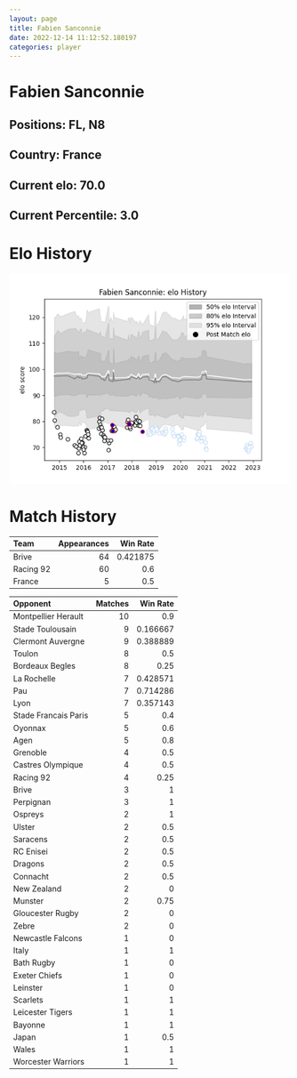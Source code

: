 ```yaml
---  
layout: page  
title: Fabien Sanconnie  
date: 2022-12-14 11:12:52.180197  
categories: player  
---
```

# Fabien Sanconnie

## Positions: FL, N8

## Country: France

## Current elo: 70.0

## Current Percentile: 3.0

# Elo History


![elo history](history_FabienSanconnie.png)
# Match History


| Team      |   Appearances |   Win Rate |
|:----------|--------------:|-----------:|
| Brive     |            64 |   0.421875 |
| Racing 92 |            60 |   0.6      |
| France    |             5 |   0.5      |

| Opponent             |   Matches |   Win Rate |
|:---------------------|----------:|-----------:|
| Montpellier Herault  |        10 |   0.9      |
| Stade Toulousain     |         9 |   0.166667 |
| Clermont Auvergne    |         9 |   0.388889 |
| Toulon               |         8 |   0.5      |
| Bordeaux Begles      |         8 |   0.25     |
| La Rochelle          |         7 |   0.428571 |
| Pau                  |         7 |   0.714286 |
| Lyon                 |         7 |   0.357143 |
| Stade Francais Paris |         5 |   0.4      |
| Oyonnax              |         5 |   0.6      |
| Agen                 |         5 |   0.8      |
| Grenoble             |         4 |   0.5      |
| Castres Olympique    |         4 |   0.5      |
| Racing 92            |         4 |   0.25     |
| Brive                |         3 |   1        |
| Perpignan            |         3 |   1        |
| Ospreys              |         2 |   1        |
| Ulster               |         2 |   0.5      |
| Saracens             |         2 |   0.5      |
| RC Enisei            |         2 |   0.5      |
| Dragons              |         2 |   0.5      |
| Connacht             |         2 |   0.5      |
| New Zealand          |         2 |   0        |
| Munster              |         2 |   0.75     |
| Gloucester Rugby     |         2 |   0        |
| Zebre                |         2 |   0        |
| Newcastle Falcons    |         1 |   0        |
| Italy                |         1 |   1        |
| Bath Rugby           |         1 |   0        |
| Exeter Chiefs        |         1 |   0        |
| Leinster             |         1 |   0        |
| Scarlets             |         1 |   1        |
| Leicester Tigers     |         1 |   1        |
| Bayonne              |         1 |   1        |
| Japan                |         1 |   0.5      |
| Wales                |         1 |   1        |
| Worcester Warriors   |         1 |   1        |